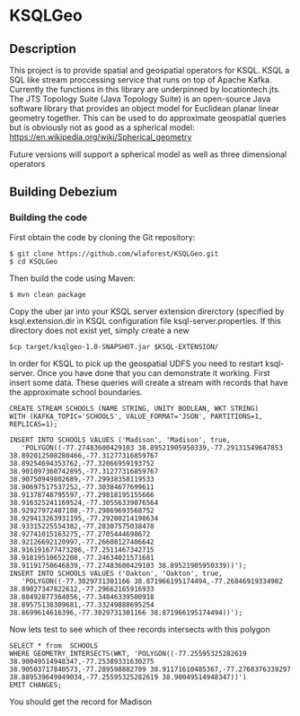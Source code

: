 # KSQLGeo
## Description
This project is to provide spatial and geospatial operators for KSQL.  KSQL a SQL like stream proccessing service
that runs on top of Apache Kafka.  Currently the functions in this library are underpinned by locationtech.jts.
The JTS Topology Suite (Java Topology Suite) is an open-source Java software library that provides an object model
for Euclidean planar linear geometry together.  This can be used to do approximate geospatial queries but is obviously
not as good as a spherical model: https://en.wikipedia.org/wiki/Spherical_geometry

Future versions will support a spherical model as well as three dimensional operators

## Building Debezium

### Building the code

First obtain the code by cloning the Git repository:

    $ git clone https://github.com/wlaforest/KSQLGeo.git
    $ cd KSQLGeo

Then build the code using Maven:

    $ mvn clean package

Copy the uber jar into your KSQL server extension direrctory (specified  by ksql.extension.dir in KSQL configuration
file ksql-server.properties. If this directory does not exist yet, simply create a new

    $cp target/ksqlgeo-1.0-SNAPSHOT.jar $KSQL-EXTENSION/

In order for KSQL to pick up the geospatial UDFS you need to restart ksql-server.  Once you have done that you can
demonstrate it working.  First insert some data. These queries will create a stream with records that have the
approximate school boundaries.

    CREATE STREAM SCHOOLS (NAME STRING, UNITY BOOLEAN, WKT STRING)
    WITH (KAFKA_TOPIC='SCHOOLS', VALUE_FORMAT='JSON', PARTITIONS=1, REPLICAS=1);

    INSERT INTO SCHOOLS VALUES ('Madison', 'Madison', true,
       'POLYGON((-77.27483600429103 38.89521905950339,-77.29131549647853 38.892012508280466,-77.31277316859767 38.89254694353762,-77.32066959193752 38.901097360742895,-77.31277316859767 38.90750949802689,-77.29938358119533 38.90697517537252,-77.30384677699611 38.91378748795597,-77.29818195155666 38.916325241169524,-77.30556339076564 38.92927972487108,-77.29869693568752 38.929413263931195,-77.29200214198634 38.93315225554382,-77.28307575038478 38.92741015163275,-77.2705444698672 38.92126692120997,-77.26608127406642 38.916191677473286,-77.2511467342715 38.91819510652208,-77.24634021571681 38.91191750646839,-77.27483600429103 38.89521905950339))');
    INSERT INTO SCHOOLS VALUES ('Oakton', 'Oakton', true,
       'POLYGON((-77.3029731301166 38.871966195174494,-77.26846919334902 38.89027347822612,-77.29662165916933 38.88492877364056,-77.34846339500918 38.89575138309681,-77.33249888695254 38.8699614616396,-77.3029731301166 38.871966195174494))');

Now lets test to see which of thee records intersects with this polygon

    SELECT * from  SCHOOLS
    WHERE GEOMETRY_INTERSECTS(WKT, 'POLYGON((-77.25595325282619 38.90049514948347,-77.25389331630275 38.90503717840573,-77.289598882709 38.91171610485367,-77.2760376339297 38.889539649049034,-77.25595325282619 38.90049514948347))')
    EMIT CHANGES;

You should get the record for Madison
